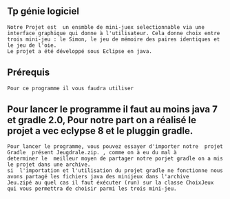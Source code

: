 Tp génie logiciel
----------------------------------------------------------

    Notre Projet est  un ensmble de mini-juex selectionnable via une interface graphique qui donne à l'utilisateur. Cela donne choix entre     trois mini-jeu : le Simon, le jeu de mémoire des paires identiques et le jeu de l'oie.
    Le projet a été développé sous Eclipse en java.

   Prérequis
----------------------------------------------------------

    Pour ce programme il vous faudra utiliser 

   Pour lancer le programme il faut au moins java 7 et gradle 2.0, Pour notre part on a réalisé le projet a vec eclypse 8 et le pluggin gradle.
----------------------------------------------------------

    Pour lancer le programme, vous pouvez essayer d'importer notre  projet Gradle  présent Jeugdrale.zip. , comme on à eu du mal à             determiner le  meilleur moyen de partager notre porjet gradle on a mis le projet dans une archive. 
    si  l'importation et l'utilisation du projet gradle ne fonctionne nous avons partagé les fichiers java des minijeux dans l'archive         Jeu.zipé au quel cas il faut éxécuter (run) sur la classe ChoixJeux qui vous permettra de choisir parmi les trois mini-jeu.
   
    
